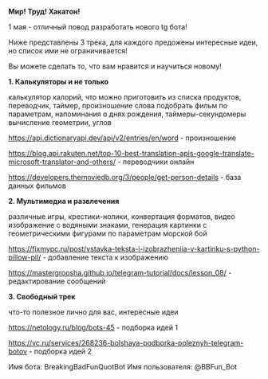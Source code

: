 **Мир! Труд! Хакатон!**

1 мая - отличный повод разработать нового tg бота!

Ниже представлены 3 трека, для каждого предожены интересные идеи, но список ими не ограничивается!

Вы можете сделать то, что вам нравится и научиться новому!


**1. Калькуляторы и не только**

калькулятор калорий, что можно приготовить из списка продуктов, переводчик, таймер, произношение слова 
подобрать фильм по параметрам, напоминания о днях рождения, таймеры-секундомеры
вычисление геометрии, углов 


https://api.dictionaryapi.dev/api/v2/entries/en/word - произношение

https://blog.api.rakuten.net/top-10-best-translation-apis-google-translate-microsoft-translator-and-others/ - переводчики онлайн

https://developers.themoviedb.org/3/people/get-person-details - база данных фильмов



**2. Мультимедиа и развлечения**

различные игры, крестики-нолики, конвертация форматов, видео
изображение с водяными знаками, генерация картинки с геометрическими фигурами по параметрам
морской бой

https://fixmypc.ru/post/vstavka-teksta-i-izobrazheniia-v-kartinku-s-python-pillow-pil/ - добавление текста к изображению

https://mastergroosha.github.io/telegram-tutorial/docs/lesson_08/ - редактирование сообщений



**3. Свободный трек**

что-то полезное лично для вас, интересные идеи


https://netology.ru/blog/bots-45 - подборка идей 1

https://vc.ru/services/268236-bolshaya-podborka-poleznyh-telegram-botov - подборка идей 2

Имя бота: BreakingBadFunQuotBot
Имя пользователя: @BBFun_Bot




